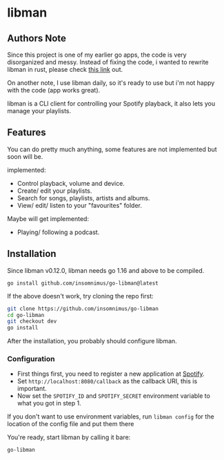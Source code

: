 # libman

## Authors Note

Since this project is one of my earlier go apps, the code is very disorganized and messy. 
Instead of fixing the code, i wanted to rewrite libman in rust, please check [this link](https://github.com/insomnimus/libman) out. 

On another note, I use libman daily, so it's ready to use but i'm not happy with the code (app works great).

libman is a CLI client for controlling your Spotify playback, it also lets you manage your playlists.

## Features

You can do pretty much anything, some features are not implemented but soon will be.

implemented:

-	Control playback, volume and device.
-	Create/ edit your playlists.
-	Search for songs, playlists, artists and albums.
-	View/ edit/ listen to your "favourites" folder.

Maybe will get implemented:

-	Playing/ following a podcast.

## Installation

Since libman v0.12.0, libman needs go 1.16 and above to be compiled.

`go install github.com/insomnimus/go-libman@latest`

If the above doesn't work, try cloning the repo first:

```sh
git clone https://github.com/insomnimus/go-libman
cd go-libman
git checkout dev
go install
```

After the installation, you probably should configure libman.

### Configuration

-	First things first, you need to register a new application at [Spotify](https://developer.spotify.com/my-applications/).
-	Set `http://localhost:8080/callback` as the callback URI, this is important.
-	Now set the `SPOTIFY_ID` and `SPOTIFY_SECRET` environment variable to what you got in step 1.

If you don't want to use environment variables, run `libman config` for the location of the config file and put them there

You're ready, start libman by calling it bare:

`go-libman`
